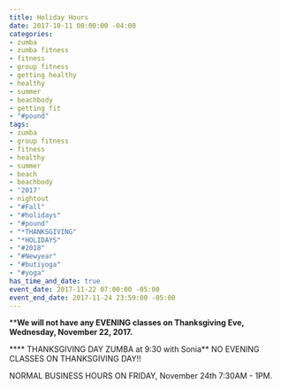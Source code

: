 ```yaml
---
title: Holiday Hours
date: 2017-10-11 00:00:00 -04:00
categories:
- zumba
- zumba fitness
- fitness
- group fitness
- getting healthy
- healthy
- summer
- beachbody
- getting fit
- "#pound"
tags:
- zumba
- group fitness
- fitness
- healthy
- summer
- beach
- beachbody
- '2017'
- nightout
- "#Fall"
- "#holidays"
- "#pound"
- "*THANKSGIVING"
- "*HOLIDAYS"
- "#2018"
- "#Newyear"
- "#butiyoga"
- "#yoga"
has_time_and_date: true
event_date: 2017-11-22 07:00:00 -05:00
event_end_date: 2017-11-24 23:59:00 -05:00
---
```


******We will not have any EVENING classes on Thanksgiving Eve, Wednesday, November 22, 2017.****

**** THANKSGIVING DAY ZUMBA at 9:30 with Sonia**
NO EVENING CLASSES ON THANKSGIVING DAY!!

NORMAL BUSINESS HOURS ON FRIDAY, November 24th 7:30AM - 1PM.



